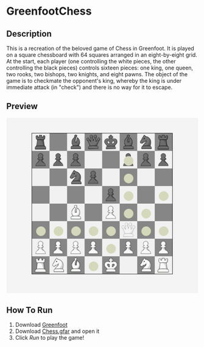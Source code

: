 # GreenfootChess

## Description
This is a recreation of the beloved game of Chess in Greenfoot. It is played on a square chessboard with 64 squares arranged in an eight-by-eight grid. 
At the start, each player (one controlling the white pieces, the other controlling the black pieces) controls sixteen pieces: one king, one queen, 
two rooks, two bishops, two knights, and eight pawns. The object of the game is to checkmate the opponent's king, whereby the king is under immediate 
attack (in "check") and there is no way for it to escape.

## Preview
![Preview](/images/preview.png)

## How To Run
1. Download [Greenfoot](https://www.greenfoot.org/download)
2. Download [Chess.gfar](/Chess.gfar) and open it
3. Click *Run* to play the game! 
